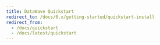 ```yaml
---
title: DataWave Quickstart
redirect_to: /docs/6.x/getting-started/quickstart-install
redirect_from:
  - /docs/quickstart
  - /docs/latest/quickstart
---
```

